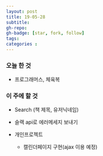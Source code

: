```yaml
---
layout: post
title: 19-05-28
subtitle: 
gh-repo: 
gh-badge: [star, fork, follow]
tags:  
categories :  
---
```


### 오늘 한 것 
- 프로그래머스, 체육복

### 이 주에 할 것

- Search (책 제목, 유저닉네임)
- 슬랙 api로 에러메세지 보내기

- 개인프로젝트
    - 캘린더페이지 구현(ajax 이용 예정)